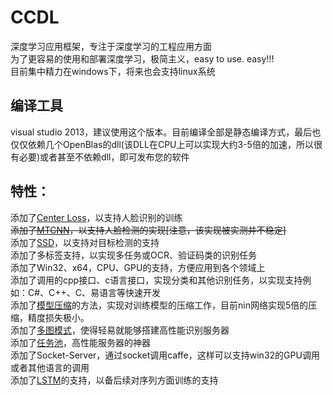 # CCDL
深度学习应用框架，专注于深度学习的工程应用方面<br/>
为了更容易的使用和部署深度学习，极简主义，easy to use. easy!!!<br/>
目前集中精力在windows下，将来也会支持linux系统<br/>

## 编译工具
visual studio 2013，建议使用这个版本。目前编译全部是静态编译方式，最后也仅仅依赖几个OpenBlas的dll(该DLL在CPU上可以实现大约3-5倍的加速，所以很有必要)或者甚至不依赖dll，即可发布您的软件<br/>

## 特性：
添加了[Center Loss](https://github.com/ydwen/caffe-face)，以支持人脸识别的训练<br/>
~~添加了[MTCNN](https://github.com/happynear/MTCNN_face_detection_alignment)，以支持人脸检测的实现[注意，该实现被实测并不稳定]~~<br/>
添加了[SSD](https://github.com/weiliu89/caffe/tree/ssd)，以支持对目标检测的支持<br/>
添加了多标签支持，以实现多任务或OCR、验证码类的识别任务<br/>
添加了Win32、x64，CPU、GPU的支持，方便应用到各个领域上<br/>
添加了调用的cpp接口、c语言接口，实现分类和其他识别任务，以实现支持例如：C#、C++、C、易语言等快速开发<br/>
添加了[模型压缩](https://github.com/dlunion/CCDL/tree/master/caffe-easy/support/model_compress)的方法，实现对训练模型的压缩工作，目前nin网络实现5倍的压缩，精度损失极小。<br/>
添加了[多图模式](https://github.com/dlunion/CCDL/blob/master/caffe-easy/support/classification/classification.cpp)，使得轻易就能够搭建高性能识别服务器<br/>
添加了[任务池](https://github.com/dlunion/CCDL/blob/master/caffe-easy/support/classification/task_pool.cpp)，高性能服务器的神器<br/>
添加了Socket-Server，通过socket调用caffe，这样可以支持win32的GPU调用或者其他语言的调用<br/>
添加了[LSTM](https://github.com/tianzhi0549/CTPN)的支持，以备后续对序列方面训练的支持<br/>